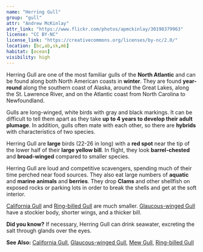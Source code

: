 ```yaml
---
name: "Herring Gull"
group: "gull"
attr: "Andrew McKinlay"
attr_link: "https://www.flickr.com/photos/apmckinlay/30198379963"
license: "CC BY-NC"
license_link: "https://creativecommons.org/licenses/by-nc/2.0/"
location: [bc,ab,sk,mb]
habitat: [ocean]
visibility: high
---
```

Herring Gull are one of the most familiar gulls of the **North Atlantic** and can be found along both North American coasts in **winter**. They are found **year-round** along the southern coast of Alaska, around the Great Lakes, along the St. Lawrence River, and on the Atlantic coast from North Carolina to Newfoundland.

Gulls are long-winged, white birds with gray and black markings. It can be difficult to tell them apart as they take **up to 4 years to develop their adult plumage**. In addition, gulls often mate with each other, so there are **hybrids** with characteristics of two species.

Herring Gull are **large** birds (22-26 in long) with a **red spot** near the tip of the lower half of their **large yellow bill**. In flight, they look **barrel-chested** and **broad-winged** compared to smaller species.

Herring Gull are loud and competitive scavengers, spending much of their time perched near food sources. They also eat large numbers of **aquatic** and **marine animals** and **berries**. They drop __Clams__ and other shellfish on exposed rocks or parking lots in order to break the shells and get at the soft interior.

[California Gull](/{{section}}/calgull) and [Ring-billed Gull](/{{section}}/ringgull) are much smaller. [Glaucous-winged Gull](/{{section}}/glaugull) have a stockier body, shorter wings, and a thicker bill.

**Did you know?** If necessary, Herring Gull can drink seawater, excreting the salt through glands over the eyes.

<!-- generated, do not edit -->
**See Also:**
[California Gull](/{{section}}/calgull),
[Glaucous-winged Gull](/{{section}}/glaugull),
[Mew Gull](/{{section}}/mewgull),
[Ring-billed Gull](/{{section}}/ringgull)
